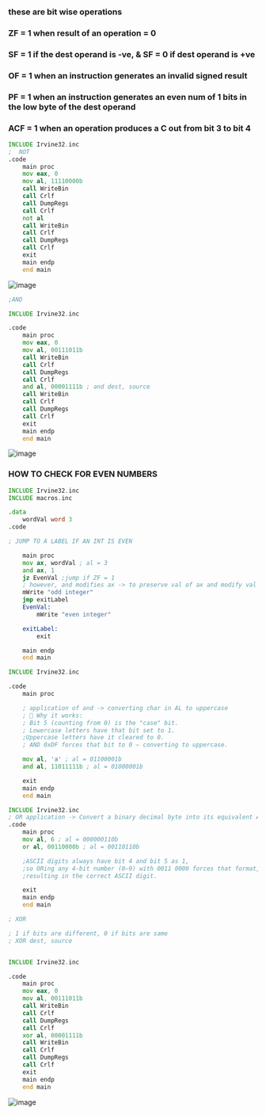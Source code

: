  ### these are bit wise operations
 ### ZF = 1 when result of an operation = 0
 ### SF = 1 if the dest operand is -ve, & SF = 0 if dest operand is +ve
 ### OF = 1 when an instruction generates an invalid signed result
 ### PF = 1 when an instruction generates an even num of 1 bits in the low byte of the dest operand
 
 ### ACF = 1 when an operation produces a C out from bit 3 to bit 4
```asm
INCLUDE Irvine32.inc
;  NOT
.code
	main proc
	mov eax, 0
	mov al, 11110000b
	call WriteBin
	call Crlf
	call DumpRegs
	call Crlf
	not al	    
	call WriteBin
	call Crlf
	call DumpRegs
	call Crlf
	exit
	main endp
	end main
```

![image](https://github.com/user-attachments/assets/a8a89c31-3e81-419c-bbdd-cca2edccf9d0)





```asm
;AND

INCLUDE Irvine32.inc

.code
	main proc
	mov eax, 0
	mov al, 00111011b
	call WriteBin
	call Crlf
	call DumpRegs
	call Crlf
	and al, 00001111b ; and dest, source  
	call WriteBin
	call Crlf
	call DumpRegs
	call Crlf
	exit
	main endp
	end main
```
![image](https://github.com/user-attachments/assets/8ab149f0-4fc0-4301-aad3-7935d97d519e)

### HOW TO CHECK FOR EVEN NUMBERS
```asm
INCLUDE Irvine32.inc
INCLUDE macros.inc 

.data
	wordVal word 3
.code

; JUMP TO A LABEL IF AN INT IS EVEN

	main proc
	mov ax, wordVal ; al = 3
	and ax, 1
	jz EvenVal ;jump if ZF = 1
	; however, and modifies ax -> to preserve val of ax and modify val of ax, we use test ax, 1
	mWrite "odd integer"
	jmp exitLabel
	EvenVal:
		mWrite "even integer"

	exitLabel:
		exit

	main endp
	end main

```
``` asm
INCLUDE Irvine32.inc

.code
	main proc

	; application of and -> converting char in AL to uppercase 
	; 🧠 Why it works:
    ; Bit 5 (counting from 0) is the "case" bit.
	; Lowercase letters have that bit set to 1.
	;Uppercase letters have it cleared to 0.
	; AND 0xDF forces that bit to 0 — converting to uppercase.

	mov al, 'a' ; al = 01100001b
	and al, 11011111b ; al = 01000001b 

	exit
	main endp
	end main

```




```asm
INCLUDE Irvine32.inc
; OR application -> Convert a binary decimal byte into its equivalent ASCII decimal digit
.code
	main proc
	mov al, 6 ; al = 000000110b
	or al, 00110000b ; al = 00110110b

	;ASCII digits always have bit 4 and bit 5 as 1, 
	;so ORing any 4-bit number (0–9) with 0011 0000 forces that format, 
	;resulting in the correct ASCII digit.

	exit
	main endp
	end main
```
```asm
; XOR

; 1 if bits are different, 0 if bits are same
; XOR dest, source


INCLUDE Irvine32.inc

.code
	main proc
	mov eax, 0
	mov al, 00111011b
	call WriteBin
	call Crlf
	call DumpRegs
	call Crlf
	xor al, 00001111b 
	call WriteBin
	call Crlf
	call DumpRegs
	call Crlf
	exit
	main endp
	end main
```
![image](https://github.com/user-attachments/assets/1bdf3f3d-75c4-4dd6-a815-b4738d308afa)
